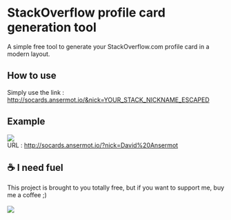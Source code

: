 # StackOverflow profile card generation tool

A simple free tool to generate your StackOverflow.com profile card in a modern layout.

## How to use
Simply use the link :<br /> http://socards.ansermot.io/&nick=YOUR_STACK_NICKNAME_ESCAPED

## Example 
<img src="https://camo.githubusercontent.com/7c12ec3b6f030ad4baf956285a361008b6e0c834d3bbff07b15030ec77061f89/68747470733a2f2f736f63617264732e616e7365726d6f742e696f2f3f6e69636b3d4461766964253230416e7365726d6f74" /><br />
URL : http://socards.ansermot.io/?nick=David%20Ansermot

## :coffee: I need fuel
This project is brought to you totally free, but if you want to support me, buy me a coffee ;)<br /><br />
<a href="https://www.buymeacoffee.com/mArm"><img src="https://img.buymeacoffee.com/button-api/?text=Buy me a coffee&emoji=&slug=mArm&button_colour=FFDD00&font_colour=000000&font_family=Bree&outline_colour=000000&coffee_colour=ffffff" /></a>
<br /><br />
